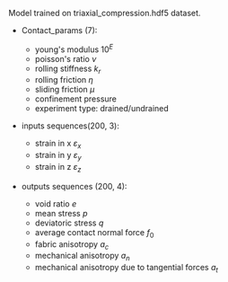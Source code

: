 Model trained on triaxial_compression.hdf5 dataset.

- Contact_params (7): 
  - young's modulus  $10^E$ 
  - poisson's ratio $\nu$
  - rolling stiffness $k_r$
  - rolling friction $\eta$
  - sliding friction $\mu$
  - confinement pressure
  - experiment type: drained/undrained

- inputs sequences(200, 3):
  - strain in x $\varepsilon_x$
  - strain in y $\varepsilon_y$
  - strain in z $\varepsilon_z$ 

- outputs sequences (200, 4):
  - void ratio $e$
  - mean stress $p$
  - deviatoric stress $q$
  - average contact normal force $f_0$
  - fabric anisotropy $a_c$
  - mechanical anisotropy $a_n$
  - mechanical anisotropy due to tangential forces $a_t$
